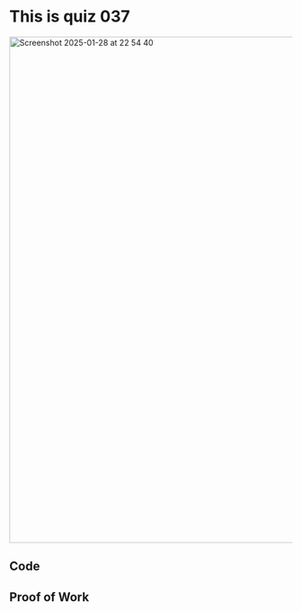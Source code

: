 # This is quiz 037
<img width="900" alt="Screenshot 2025-01-28 at 22 54 40" src="https://github.com/user-attachments/assets/35146905-d511-45d9-829e-12e1dc7d1e5c" />

## Code


## Proof of Work
